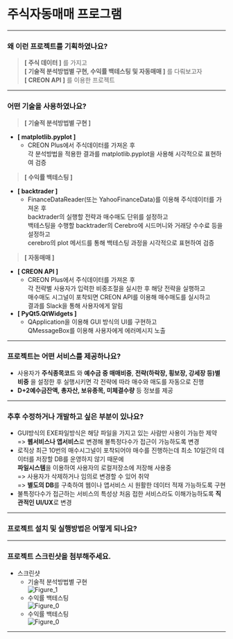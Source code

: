 # 주식자동매매 프로그램
------------
### 왜 이런 프로젝트를 기획하였나요?
> **[ 주식 데이터 ]** 를 가지고<br/>
> **[ 기술적 분석방법별 구현, 수익률 백테스팅 및 자동매매 ]** 를 다뤄보고자<br/>
> **[ CREON API ]** 를 이용한 프로젝트<br/>
------------
### 어떤 기술을 사용하였나요?
> **[ 기술적 분석방법별 구현 ]**
+ **[ matplotlib.pyplot ]** 
  + CREON Plus에서 주식데이터를 가져온 후<br/>
    각 분석방법을 적용한 결과를 matplotlib.pyplot을 사용해 시각적으로 표현하여 검증
> **[ 수익률 백테스팅 ]**
+ **[ backtrader ]** 
  + FinanceDataReader(또는 YahooFinanceData)를 이용해 주식데이터를 가져온 후<br/>
    backtrader의 실행할 전략과 매수매도 단위를 설정하고<br/>
    백테스팅을 수행할 backtrader의 Cerebro에 시드머니와 거래당 수수료 등을 설정하고<br/>
    cerebro의 plot 메서드를 통해 백테스팅 과정을 시각적으로 표현하여 검증
> **[ 자동매매 ]**
+ **[ CREON API ]** 
  + CREON Plus에서 주식데이터를 가져온 후<br/>
    각 전략별 사용자가 입력한 비중조절을 실시한 후 해당 전략을 실행하고<br/>
    매수매도 시그널이 포착되면 CREON API를 이용해 매수매도를 실시하고<br/>
    결과를 Slack을 통해 사용자에게 알림
+ **[ PyQt5.QtWidgets ]** 
  + QApplication을 이용해 GUI 방식의 UI를 구현하고<br/>
    QMessageBox를 이용해 사용자에게 에러메시지 노출
------------
### 프로젝트는 어떤 서비스를 제공하나요?
+ 사용자가 **주식종목코드** 와 **예수금 중 매매비중**, **전략(하락장, 횡보장, 강세장 등)별 비중** 을 설정한 후 실행시키면 각 전략에 따라 매수와 매도를 자동으로 진행
+ **D+2예수금잔액, 총자산, 보유종목, 미체결수량** 등 정보를 제공
------------
### 추후 수정하거나 개발하고 싶은 부분이 있나요?
+ GUI방식의 EXE파일방식은 해당 파일을 가지고 있는 사람만 사용이 가능한 제약<br/>
  => **웹서비스나 앱서비스**로 변경해 불특정다수가 접근이 가능하도록 변경
+ 로직상 최근 10번의 매수시그널이 포착되어야 매수를 진행하는데 최소 10일간의 데이터를 저장할 DB를 운영하지 않기 때문에<br/>
  **파일시스템**을 이용하여 사용자의 로컬저장소에 저장해 사용중<br/>
  => 사용자가 삭제하거나 임의로 변경할 수 있어 취약<br/>
  => **별도의 DB**를 구축하여 웹이나 앱서비스 시 원활한 데이터 적재 가능하도록 구현
+ 불특정다수가 접근하는 서비스의 특성상 처음 접한 서비스라도 이해가능하도록 **직관적인 UI/UX**로 변경
------------
### 프로젝트 설치 및 실행방법은 어떻게 되나요?

------------
### 프로젝트 스크린샷을 첨부해주세요.
+ 스크린샷
  + 기술적 분석방법별 구현<br/>
    ![Figure_1](https://github.com/ParkSungCheol/stockauto/assets/93702296/c83bb75a-cb50-48d1-be94-dc0425ce85ae)
  + 수익률 백테스팅<br/>
    ![Figure_0](https://github.com/ParkSungCheol/stockauto/assets/93702296/d344e920-5306-4b26-a2f7-23e80f4e89a7)
  + 수익률 백테스팅<br/>
    ![Figure_0](https://github.com/ParkSungCheol/stockauto/assets/93702296/d344e920-5306-4b26-a2f7-23e80f4e89a7)
------------
